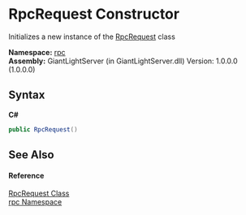 # RpcRequest Constructor 
 

Initializes a new instance of the <a href="44aedfae-ebe9-2f3e-69c1-48850e2dde04">RpcRequest</a> class

**Namespace:**&nbsp;<a href="75a73021-06d1-2fcd-54cc-2d189b274792">rpc</a><br />**Assembly:**&nbsp;GiantLightServer (in GiantLightServer.dll) Version: 1.0.0.0 (1.0.0.0)

## Syntax

**C#**<br />
``` C#
public RpcRequest()
```


## See Also


#### Reference
<a href="44aedfae-ebe9-2f3e-69c1-48850e2dde04">RpcRequest Class</a><br /><a href="75a73021-06d1-2fcd-54cc-2d189b274792">rpc Namespace</a><br />